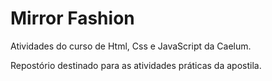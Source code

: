 # Mirror Fashion
 Atividades do curso de Html, Css e JavaScript da Caelum.

Repostório destinado para as atividades práticas da apostila.
